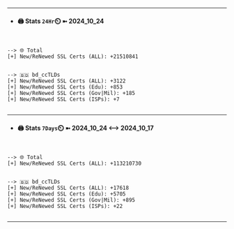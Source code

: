 

---
- #### 🖨️ **Stats** `24Hr`⏲️ ➼ 2024_10_24
```console


--> 🌐 Total
[+] New/ReNewed SSL Certs (ALL): +21510841


--> 🇧🇩 bd_ccTLDs
[+] New/ReNewed SSL Certs (ALL): +3122
[+] New/ReNewed SSL Certs (Edu): +853
[+] New/ReNewed SSL Certs (Gov|Mil): +185
[+] New/ReNewed SSL Certs (ISPs): +7


```

---
- #### 🖨️ **Stats** `7Days`⏲️ ➼ 2024_10_24 <--> 2024_10_17
```console


--> 🌐 Total
[+] New/ReNewed SSL Certs (ALL): +113210730


--> 🇧🇩 bd_ccTLDs
[+] New/ReNewed SSL Certs (ALL): +17618
[+] New/ReNewed SSL Certs (Edu): +5705
[+] New/ReNewed SSL Certs (Gov|Mil): +895
[+] New/ReNewed SSL Certs (ISPs): +22


```

---

